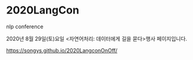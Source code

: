 # 2020LangCon
nlp conference

2020년 8월 29일(토)요일 <자연어처리: 데이터에게 길을 묻다>행사 페이지입니다. 


https://songys.github.io/2020LangconOnOff/

